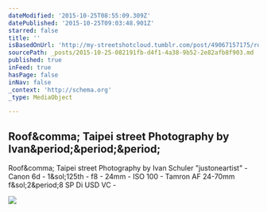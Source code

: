 ```yaml
---
dateModified: '2015-10-25T08:55:09.309Z'
datePublished: '2015-10-25T09:03:48.901Z'
starred: false
title: ''
isBasedOnUrl: 'http://my-streetshotcloud.tumblr.com/post/49067157175/roof-taipei-street-photography-by-ivan-schuler'
sourcePath: _posts/2015-10-25-082191fb-d4f1-4a38-9b52-2e82afb8f903.md
published: true
inFeed: true
hasPage: false
inNav: false
_context: 'http://schema.org'
_type: MediaObject

---
```

<article style=""><h1>Roof&amp;comma; Taipei street Photography by Ivan&amp;period;&amp;period;&amp;period;</h1><p>Roof&amp;comma; Taipei street Photography by Ivan Schuler "justoneartist" - Canon 6d - 1&amp;sol;125th - f8 - 24mm - ISO 100 - Tamron AF 24-70mm f&amp;sol;2&amp;period;8 SP Di USD VC -</p><img src="http://40.media.tumblr.com/a437ec3d38b4ec61dd744cc974f49173/tumblr_mly83vFmZV1rzlmeco1_500.jpg" /></article>